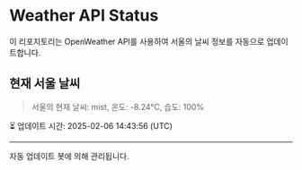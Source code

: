 
# Weather API Status

이 리포지토리는 OpenWeather API를 사용하여 서울의 날씨 정보를 자동으로 업데이트합니다.

## 현재 서울 날씨
> 서울의 현재 날씨: mist, 온도: -8.24°C, 습도: 100%

⏳ 업데이트 시간: 2025-02-06 14:43:56 (UTC)

---
자동 업데이트 봇에 의해 관리됩니다.
